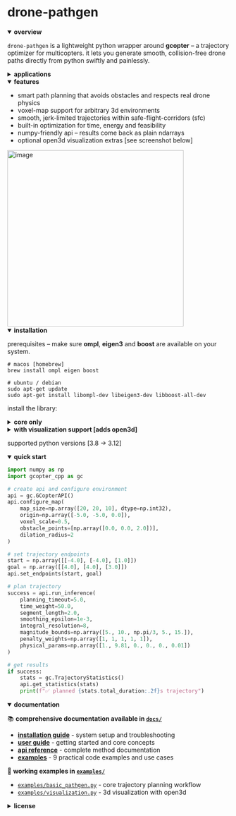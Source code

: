 # drone-pathgen

<details open>
<summary><strong>overview</strong></summary>

`drone-pathgen` is a lightweight python wrapper around **gcopter** – a trajectory optimizer for multicopters. it lets you generate smooth, collision-free drone paths directly from python swiftly and painlessly.

<details>
<summary><strong>applications</strong></summary>

- autonomous delivery
- search & rescue navigation
- infrastructure inspection
- simulation & research prototypes
- indoor warehouse flight planning

</details>
<details open>
<summary><strong>features</strong></summary>

- smart path planning that avoids obstacles and respects real drone physics
- voxel-map support for arbitrary 3d environments
- smooth, jerk-limited trajectories within safe-flight-corridors (sfc)
- built-in optimization for time, energy and feasibility
- numpy-friendly api – results come back as plain ndarrays
- optional open3d visualization extras [see screenshot below]

</details>
<img width="400" alt="image" src="https://github.com/user-attachments/assets/d2c40804-ac8f-440d-a3db-ab63a1d49f26" />
</details>




<details open>
<summary><strong>installation</strong></summary>

prerequisites – make sure **ompl**, **eigen3** and **boost** are available on your system.

```fish
# macos [homebrew]
brew install ompl eigen boost

# ubuntu / debian
sudo apt-get update
sudo apt-get install libompl-dev libeigen3-dev libboost-all-dev
```

install the library:
<details>
<summary><strong>core only</strong></summary>

```fish
uv add git+https://github.com/u-k-g/drone-pathgen.git
# or with pip 
pip install git+https://github.com/u-k-g/drone-pathgen.git
```

</details>

<details>
<summary><strong>with visualization support [adds open3d]</strong></summary>

```fish
uv add "git+https://github.com/u-k-g/drone-pathgen.git[viz]"
# or with pip
pip install "git+https://github.com/u-k-g/drone-pathgen.git[viz]"
```

</details>

supported python versions [3.8 → 3.12]

</details>

<details open>
<summary><strong>quick start</strong></summary>

```python
import numpy as np
import gcopter_cpp as gc

# create api and configure environment
api = gc.GCopterAPI()
api.configure_map(
    map_size=np.array([20, 20, 10], dtype=np.int32),
    origin=np.array([-5.0, -5.0, 0.0]),
    voxel_scale=0.5,
    obstacle_points=[np.array([0.0, 0.0, 2.0])],
    dilation_radius=2
)

# set trajectory endpoints
start = np.array([[-4.0], [-4.0], [1.0]])
goal = np.array([[4.0], [4.0], [3.0]])
api.set_endpoints(start, goal)

# plan trajectory
success = api.run_inference(
    planning_timeout=5.0,
    time_weight=50.0,
    segment_length=2.0,
    smoothing_epsilon=1e-3,
    integral_resolution=8,
    magnitude_bounds=np.array([5., 10., np.pi/3, 5., 15.]),
    penalty_weights=np.array([1, 1, 1, 1, 1]),
    physical_params=np.array([1., 9.81, 0., 0., 0., 0.01])
)

# get results
if success:
    stats = gc.TrajectoryStatistics()
    api.get_statistics(stats)
    print(f"✅ planned {stats.total_duration:.2f}s trajectory")
```

</details>

<details open>
<summary><strong>documentation</strong></summary>

📚 **comprehensive documentation available in [`docs/`](docs/)**

- **[installation guide](docs/installation.md)** - system setup and troubleshooting
- **[user guide](docs/user_guide.md)** - getting started and core concepts
- **[api reference](docs/api_reference.md)** - complete method documentation
- **[examples](docs/examples.md)** - 9 practical code examples and use cases

📁 **working examples in [`examples/`](examples/)**

- [`examples/basic_pathgen.py`](examples/basic_pathgen.py) - core trajectory planning workflow
- [`examples/visualization.py`](examples/visualization.py) - 3d visualization with open3d

</details>



<details>
<summary><strong>license</strong></summary>

released under the mit license – see `license` file for details.

</details>

